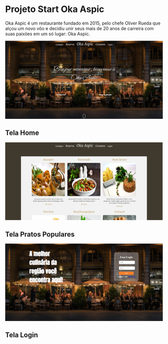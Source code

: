 # Projeto Start Oka Aspic
Oka Aspic é um restaurante fundado em 2015, pelo chefe Oliver Rueda que alçou um novo vôo e decidiu unir seus mais de 20 anos de carreira com suas paixões em um só lugar: Oka Aspic.

![Tela home](assets/img/readme/home.jpg)  
## Tela Home
![Tela pratos populares](assets/img/readme/populares.jpg)  
## Tela Pratos Populares
![Tela login](assets/img/readme/login.jpg)  
## Tela Login




